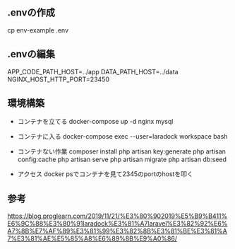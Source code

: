 ## .envの作成
cp env-example .env

## .envの編集
APP_CODE_PATH_HOST=../app
DATA_PATH_HOST=../data
NGINX_HOST_HTTP_PORT=23450

## 環境構築
- コンテナを立てる
docker-compose up -d nginx mysql
- コンテナに入る
docker-compose exec --user=laradock workspace bash
- コンテナない作業
composer install
php artisan key:generate
php artisan config:cache
php artisan serve
php artisan migrate
php artisan db:seed

- アクセス
docker psでコンテナを見て2345のportのhostを叩く


## 参考
https://blog.proglearn.com/2019/11/21/%E3%80%902019%E5%B9%B411%E6%9C%88%E3%80%91laradock%E3%81%A7laravel%E3%82%92%E6%A7%8B%E7%AF%89%E3%81%99%E3%82%8B%E3%81%BE%E3%81%A7%E3%81%AE%E5%85%A8%E6%89%8B%E9%A0%86/

